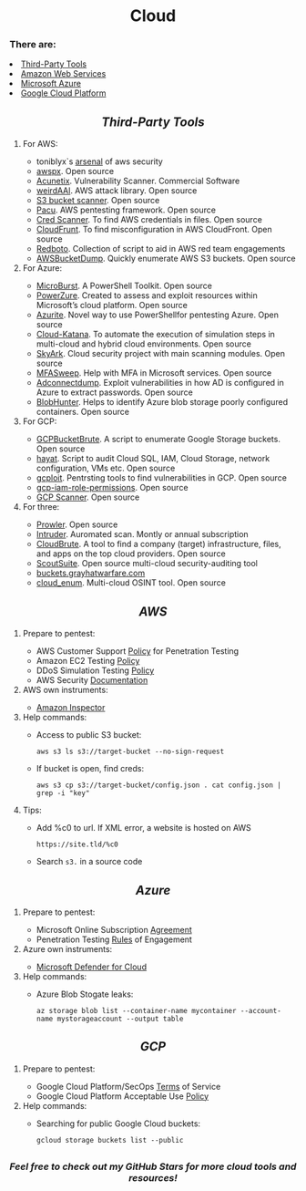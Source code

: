 <h1 align='center'>Cloud</h1>
<h3>There are:</h3>
  <li><a href='Tools'>Third-Party Tools</a></li>
  <li><a href='AWS'>Amazon Web Services</a></li>
  <li><a href='Azure'>Microsoft Azure</a></li>
  <li><a href='GCP'>Google Cloud Platform</a></li>

<h2 align='center' id='Tools'><em>Third-Party Tools</em></h2>
<ol>
  <li>For AWS:</li>
    <ul>
      <li>toniblyx`s <a href='https://github.com/toniblyx/my-arsenal-of-aws-security-tools#Offensive'>arsenal</a> of aws security</li>
      <li><a href='https://github.com/WithSecureLabs/awspx'>awspx</a>. Open source</li>
      <li><a href='https://www.acunetix.com/'>Acunetix</a>. Vulnerability Scanner. Commercial Software</li>
      <li><a href='https://github.com/carnal0wnage/weirdAAL'>weirdAAl</a>. AWS attack library. Open source</li>
      <li><a href='https://github.com/RhinoSecurityLabs/Security-Research/tree/master/tools/aws-pentest-tools/s3'>S3 bucket scanner</a>. Open source</li>
      <li><a href='https://github.com/RhinoSecurityLabs/pacu'>Pacu</a>. AWS pentesting framework. Open source</li>
      <li><a href='https://github.com/disruptops/cred_scanner'>Cred Scanner</a>. To find AWS credentials in files. Open source</li>
      <li><a href='https://github.com/MindPointGroup/cloudfrunt'>CloudFrunt</a>. To find misconfiguration in AWS CloudFront. Open source</li>
      <li><a href='https://github.com/ihamburglar/Redboto'>Redboto</a>. Collection of script to aid in AWS red team engagements</li>
      <li><a href='https://github.com/jordanpotti/AWSBucketDump'>AWSBucketDump</a>. Quickly enumerate AWS S3 buckets. Open source</li>
    </ul>
  <li>For Azure:</li>
    <ul>
      <li><a href='https://github.com/NetSPI/MicroBurst'>MicroBurst</a>. A PowerShell Toolkit. Open source</li>
      <li><a href='https://github.com/hausec/PowerZure'>PowerZure</a>. Created to assess and exploit resources within Microsoft’s cloud platform. Open source</li>
      <li><a href='https://github.com/FSecureLABS/Azurite'>Azurite</a>. Novel way to use PowerShellfor pentesting Azure. Open source</li>
      <li><a href='https://github.com/Azure/Cloud-Katana'>Cloud-Katana</a>. To automate the execution of simulation steps in multi-cloud and hybrid cloud environments. Open source</li>
      <li><a href='https://github.com/cyberark/SkyArk'>SkyArk</a>. Cloud security project with main scanning modules. Open source</li>
      <li><a href='https://github.com/dafthack/MFASweep'>MFASweep</a>. Help with MFA in Microsoft services. Open source</li>
      <li><a href='https://github.com/dirkjanm/adconnectdump'>Adconnectdump</a>. Exploit vulnerabilities in how AD is configured in Azure to extract passwords. Open source</li>
      <li><a href='https://github.com/cyberark/BlobHunter'>BlobHunter</a>. Helps to identify Azure blob storage poorly configured containers. Open source</li>
    </ul>
  <li>For GCP:</li>
    <ul>
      <li><a href='https://github.com/RhinoSecurityLabs/GCPBucketBrute'>GCPBucketBrute</a>. A script to enumerate Google Storage buckets. Open source</li>
      <li><a href='https://github.com/DenizParlak/hayat'>hayat</a>. Script to audit Cloud SQL, IAM, Cloud Storage, network configuration, VMs etc. Open source</li>
      <li><a href='https://github.com/dxa4481/gcploit'>gcploit</a>. Pentrsting tools to find vulnerabilities in GCP. Open source</li>
      <li><a href='https://github.com/darkbitio/gcp-iam-role-permissions'>gcp-iam-role-permissions</a>. Open source</li>
      <li><a href='https://github.com/google/gcp_scanner'>GCP Scanner</a>. Open source</li>
    </ul>
  <li>For three:</li>
    <ul>
      <li><a href='https://github.com/prowler-cloud/prowler'>Prowler</a>. Open source</li>
      <li><a href='https://www.intruder.io/'>Intruder</a>. Auromated scan. Montly or annual subscription</li>
      <li><a href='https://github.com/0xsha/CloudBrute'>CloudBrute</a>. A tool to find a company (target) infrastructure, files, and apps on the top cloud providers. Open source</li>
      <li><a href='https://github.com/nccgroup/ScoutSuite'>ScoutSuite</a>. Open source multi-cloud security-auditing tool</li>
      <li><a href='https://buckets.grayhatwarfare.com/'>buckets.grayhatwarfare.com</a></li>
      <li><a href='https://github.com/initstring/cloud_enum'>cloud_enum</a>. Multi-cloud OSINT tool. Open source</li>
    </ul>
</ol>

<h2 align='center' id='AWS'><em>AWS</em></h2>
<ol>
  <li>Prepare to pentest:</li>
  <ul>
    <li>AWS Customer Support <a href='https://aws.amazon.com/security/penetration-testing/'>Policy</a> for Penetration Testing</li>
    <li>Amazon EC2 Testing <a href='https://aws.amazon.com/ec2/testing/'>Policy</a></li>
    <li>DDoS Simulation Testing <a href='https://aws.amazon.com/security/ddos-simulation-testing/'>Policy</a></li>
    <li>AWS Security <a href='https://docs.aws.amazon.com/security/'>Documentation</a></li>
  </ul>
  <li>AWS own instruments:</li>
    <ul>
      <li><a href='https://aws.amazon.com/inspector/'>Amazon Inspector</a></li>
    </ul>
  <li>Help commands:</li>
    <ul>
      <li>Access to public S3 bucket:</li>
        <pre><code>aws s3 ls s3://target-bucket --no-sign-request</code></pre>
      <li>If bucket is open, find creds:</li>
        <pre><code>aws s3 cp s3://target-bucket/config.json . cat config.json | grep -i "key"</code></pre>
    </ul>
  <li>Tips:</li>
    <ul>
      <li>Add %c0 to url. If XML error, a website is hosted on AWS</li>
        <pre><code>https://site.tld/%c0</code></pre>
      <li>Search <code>s3.</code> in a source code</li>
    </ul>
</ol>

<h2 align='center' id='Azure'><em>Azure</em></h2>
<ol>
  <li>Prepare to pentest:</li>
  <ul>
    <li>Microsoft Online Subscription <a href='https://azure.microsoft.com/en-us/support/legal/subscription-agreement'>Agreement</a></li>
    <li>Penetration Testing <a href='https://www.microsoft.com/en-us/msrc/pentest-rules-of-engagement/'>Rules</a> of Engagement</li>
  </ul>
    <li>Azure own instruments:</li>
    <ul>
      <li><a href='https://www.microsoft.com/en-ca/security/business/cloud-security/microsoft-defender-cloud'>Microsoft Defender for Cloud</a></li>
    </ul>
  <li>Help commands:</li>
    <ul>
      <li>Azure Blob Stogate leaks:</li>
      <pre><code>az storage blob list --container-name mycontainer --account-name mystorageaccount --output table</code></pre>
    </ul>
</ol>

<h2 align='center' id='GCP'><em>GCP</em></h2>
<ol>
  <li>Prepare to pentest:</li>
  <ul>
    <li>Google Cloud Platform/SecOps <a href='https://cloud.google.com/terms'>Terms</a> of Service</li>
    <li>Google Cloud Platform Acceptable Use <a href='https://cloud.google.com/terms/aup?hl=ru'>Policy</a></li>
  </ul>
  <li>Help commands:</li>
    <ul>
      <li>Searching for public Google Cloud buckets:</li>
        <pre><code>gcloud storage buckets list --public</code></pre>
    </ul>
</ol>
<h2 align='center'></h2>
<h3 align='center'><em>Feel free to check out my GitHub Stars for more cloud tools and resources!</em></h3>
